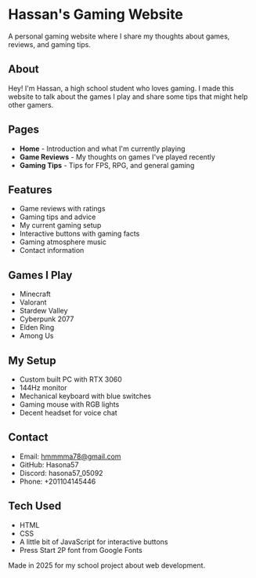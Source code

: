 # Hassan's Gaming Website

A personal gaming website where I share my thoughts about games, reviews, and gaming tips.

## About

Hey! I'm Hassan, a high school student who loves gaming. I made this website to talk about the games I play and share some tips that might help other gamers.

## Pages

- **Home** - Introduction and what I'm currently playing
- **Game Reviews** - My thoughts on games I've played recently
- **Gaming Tips** - Tips for FPS, RPG, and general gaming

## Features

- Game reviews with ratings
- Gaming tips and advice
- My current gaming setup
- Interactive buttons with gaming facts
- Gaming atmosphere music
- Contact information

## Games I Play

- Minecraft
- Valorant  
- Stardew Valley
- Cyberpunk 2077
- Elden Ring
- Among Us

## My Setup

- Custom built PC with RTX 3060
- 144Hz monitor
- Mechanical keyboard with blue switches
- Gaming mouse with RGB lights
- Decent headset for voice chat

## Contact

- Email: hmmmma78@gmail.com
- GitHub: Hasona57
- Discord: hasona57_05092
- Phone: +201104145446

## Tech Used

- HTML
- CSS
- A little bit of JavaScript for interactive buttons
- Press Start 2P font from Google Fonts

Made in 2025 for my school project about web development.